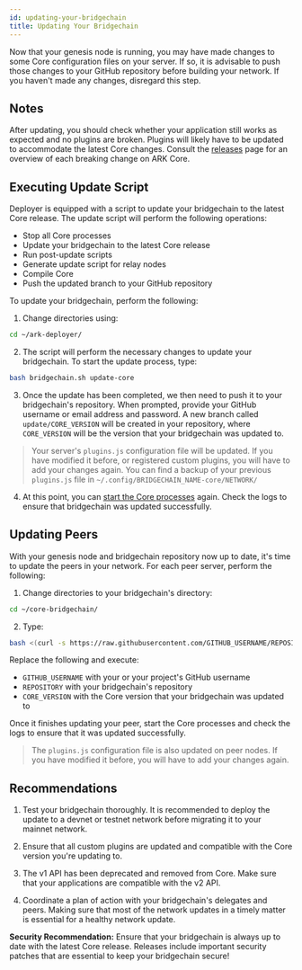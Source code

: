 ```yaml
---
id: updating-your-bridgechain
title: Updating Your Bridgechain
---
```


Now that your genesis node is running, you may have made changes to some Core configuration files on your server. If so, it is advisable to push those changes to your GitHub repository before building your network. If you haven't made any changes, disregard this step.

## Notes

After updating, you should check whether your application still works as expected and no plugins are broken. Plugins will likely have to be updated to accommodate the latest Core changes. Consult the [releases](https://docs.ark.io/releases/) page for an overview of each breaking change on ARK Core.

## Executing Update Script

Deployer is equipped with a script to update your bridgechain to the latest Core release. The update script will perform the following operations:

* Stop all Core processes
* Update your bridgechain to the latest Core release
* Run post-update scripts
* Generate update script for relay nodes
* Compile Core
* Push the updated branch to your GitHub repository

To update your bridgechain, perform the following:

1. Change directories using:

```sh
cd ~/ark-deployer/
```

2. The script will perform the necessary changes to update your bridgechain. To start the update process, type:

```sh
bash bridgechain.sh update-core
```

3. Once the update has been completed, we then need to push it to your bridgechain's repository. When prompted, provide your GitHub username or email address and password. A new branch called `update/CORE_VERSION` will be created in your repository, where `CORE_VERSION` will be the version that your bridgechain was updated to.


>Your server's `plugins.js` configuration file will be updated. If you have modified it before, or registered custom plugins, you will have to add your changes again. You can find a backup of your previous `plugins.js` file in `~/.config/BRIDGECHAIN_NAME-core/NETWORK/`

4. At this point, you can [start the Core processes](deploy/running-and-managing-core-processes.md) again. Check the logs to ensure that bridgechain was updated successfully.

## Updating Peers

With your genesis node and bridgechain repository now up to date, it's time to update the peers in your network. For each peer server, perform the following:

1. Change directories to your bridgechain's directory:
```sh
cd ~/core-bridgechain/
```

2. Type:

```sh
bash <(curl -s https://raw.githubusercontent.com/GITHUB_USERNAME/REPOSITORY/update/CORE_VERSION/upgrade/CORE_VERSION/update.sh)
```

Replace the following and execute:

- `GITHUB_USERNAME` with your or your project's GitHub username
- `REPOSITORY` with your bridgechain's repository
- `CORE_VERSION` with the Core version that your bridgechain was updated to

Once it finishes updating your peer, start the Core processes and check the logs to ensure that it was updated successfully.

>The `plugins.js` configuration file is also updated on peer nodes. If you have modified it before, you will have to add your changes again.

## Recommendations

1. Test your bridgechain thoroughly. It is recommended to deploy the update to a devnet or testnet network before migrating it to your mainnet network.

2. Ensure that all custom plugins are updated and compatible with the Core version you're updating to.

3. The v1 API has been deprecated and removed from Core. Make sure that your applications are compatible with the v2 API.

4. Coordinate a plan of action with your bridgechain's delegates and peers. Making sure that most of the network updates in a timely matter is essential for a healthy network update.

<div class="alert alert-error"><b>Security Recommendation:</b> Ensure that your bridgechain is always up to date with the latest Core release. Releases include important security patches that are essential to keep your bridgechain secure!</div>
